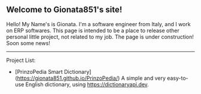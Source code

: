 ## Welcome to Gionata851's site!

Hello! My Name's is Gionata. I'm a software engineer from Italy, and I work on ERP softwares.
This page is intended to be a place to release other personal little project, not related to my job.
The page is under construction! Soon some news!

---

Project List:
 - [PrinzoPedia Smart Dictionary] (https://gionata851.github.io/PrinzoPedia/)
      A simple and very easy-to-use English dictionary, using https://dictionaryapi.dev.
 

